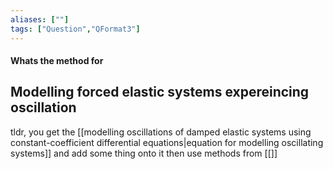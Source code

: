 ```yaml
---
aliases: [""]
tags: ["Question","QFormat3"]
---
```


#### Whats the method for
## Modelling forced elastic systems expereincing oscillation
tldr, you get the [[modelling oscillations of damped elastic systems using constant-coefficient differential equations|equation for modelling oscillating systems]] and add some thing onto it then use methods from [[]]